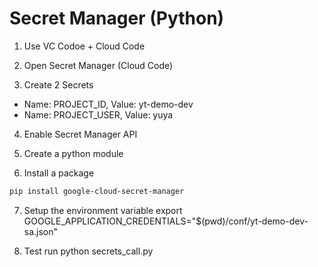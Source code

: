 # Secret Manager (Python)

1. Use VC Codoe + Cloud Code

2. Open Secret Manager (Cloud Code)

3. Create 2 Secrets
- Name: PROJECT_ID, Value: yt-demo-dev
- Name: PROJECT_USER, Value: yuya

4. Enable Secret Manager API

5. Create a python module

6. Install a package
```bash
pip install google-cloud-secret-manager
```

7. Setup the environment variable
export GOOGLE_APPLICATION_CREDENTIALS="$(pwd)/conf/yt-demo-dev-sa.json"

7. Test run
python secrets_call.py